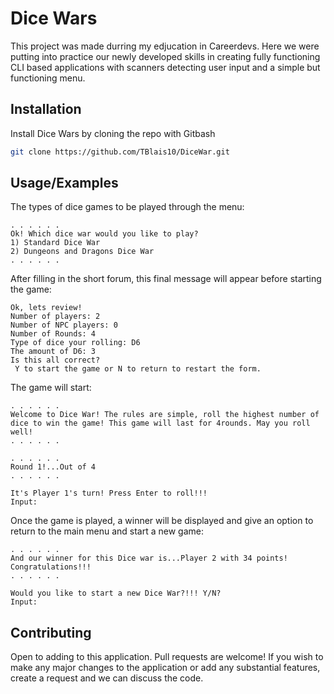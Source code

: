 
# Dice Wars

This project was made durring my edjucation in Careerdevs.
Here we were putting into practice our newly developed skills
in creating fully functioning CLI based applications with
scanners detecting user input and a simple but functioning menu.


## Installation

Install Dice Wars by cloning the repo with Gitbash

```bash
git clone https://github.com/TBlais10/DiceWar.git
```

## Usage/Examples

The types of dice games to be played through the menu:

```CLI
. . . . . . 
Ok! Which dice war would you like to play?
1) Standard Dice War
2) Dungeons and Dragons Dice War
. . . . . . 
```

After filling in the short forum, this final message will
appear before starting the game:

```CLI
Ok, lets review!
Number of players: 2
Number of NPC players: 0
Number of Rounds: 4
Type of dice your rolling: D6
The amount of D6: 3
Is this all correct?
 Y to start the game or N to return to restart the form.
```
The game will start:

```CLI
. . . . . . 
Welcome to Dice War! The rules are simple, roll the highest number of dice to win the game! This game will last for 4rounds. May you roll well!
. . . . . . 

. . . . . . 
Round 1!...Out of 4
. . . . . . 

It's Player 1's turn! Press Enter to roll!!!
Input: 
```

Once the game is played, a winner will be displayed and give an
option to return to the main menu and start a new game:

```CLI
. . . . . . 
And our winner for this Dice war is...Player 2 with 34 points! Congratulations!!!
. . . . . . 

Would you like to start a new Dice War?!!! Y/N?
Input: 
```
## Contributing

Open to adding to this application. Pull requests are welcome!
If you wish to make any major changes to the application or add any
substantial features, create a request and we can discuss the code.


